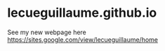 # lecueguillaume.github.io


See my new webpage here https://sites.google.com/view/lecueguillaume/home


